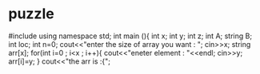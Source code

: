 # puzzle
#include <iostream>
using namespace std;
int main (){
	int x;
	int y;
	int z;
	int A;
	string B;
	int loc;
	int n=0;
	cout<<"enter the size of array you want : ";
	cin>>x;
	string arr[x];
	for(int i=0 ; i<x ; i++){
        cout<<"eneter element : "<<endl;
        cin>>y;
        arr[i]=y;
	}
	cout<<"the arr is :{";
